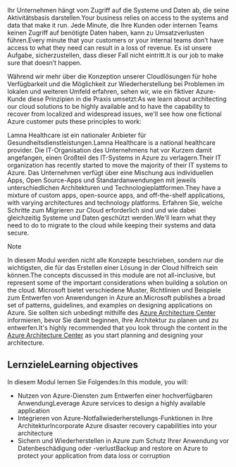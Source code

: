 <span data-ttu-id="d3a36-101">Ihr Unternehmen hängt vom Zugriff auf die Systeme und Daten ab, die seine Aktivitätsbasis darstellen.</span><span class="sxs-lookup"><span data-stu-id="d3a36-101">Your business relies on access to the systems and data that make it run.</span></span> <span data-ttu-id="d3a36-102">Jede Minute, die Ihre Kunden oder internen Teams keinen Zugriff auf benötigte Daten haben, kann zu Umsatzverlusten führen.</span><span class="sxs-lookup"><span data-stu-id="d3a36-102">Every minute that your customers or your internal teams don’t have access to what they need can result in a loss of revenue.</span></span> <span data-ttu-id="d3a36-103">Es ist unsere Aufgabe, sicherzustellen, dass dieser Fall nicht eintritt.</span><span class="sxs-lookup"><span data-stu-id="d3a36-103">It is our job to make sure that doesn’t happen.</span></span>

<span data-ttu-id="d3a36-104">Während wir mehr über die Konzeption unserer Cloudlösungen für hohe Verfügbarkeit und die Möglichkeit zur Wiederherstellung bei Problemen im lokalen und weiteren Umfeld erfahren, sehen wir, wie ein fiktiver Azure-Kunde diese Prinzipien in die Praxis umsetzt:</span><span class="sxs-lookup"><span data-stu-id="d3a36-104">As we learn about architecting our cloud solutions to be highly available and to have the capability to recover from localized and widespread issues, we'll see how one fictional Azure customer puts these principles to work:</span></span>

<span data-ttu-id="d3a36-105">Lamna Healthcare ist ein nationaler Anbieter für Gesundheitsdienstleistungen.</span><span class="sxs-lookup"><span data-stu-id="d3a36-105">Lamna Healthcare is a national healthcare provider.</span></span> <span data-ttu-id="d3a36-106">Die IT-Organisation des Unternehmens hat vor Kurzem damit angefangen, einen Großteil des IT-Systems in Azure zu verlagern.</span><span class="sxs-lookup"><span data-stu-id="d3a36-106">Their IT organization has recently started to move the majority of their IT systems to Azure.</span></span> <span data-ttu-id="d3a36-107">Das Unternehmen verfügt über eine Mischung aus individuellen Apps, Open Source-Apps und Standardanwendungen mit jeweils unterschiedlichen Architekturen und Technologieplattformen.</span><span class="sxs-lookup"><span data-stu-id="d3a36-107">They have a mixture of custom apps, open-source apps, and off-the-shelf applications, with varying architectures and technology platforms.</span></span> <span data-ttu-id="d3a36-108">Erfahren Sie, welche Schritte zum Migrieren zur Cloud erforderlich sind und wie dabei gleichzeitig Systeme und Daten geschützt werden.</span><span class="sxs-lookup"><span data-stu-id="d3a36-108">We'll learn what they need to do to migrate to the cloud while keeping their systems and data secure.</span></span>

> [!NOTE]
> <span data-ttu-id="d3a36-109">In diesem Modul werden nicht alle Konzepte beschrieben, sondern nur die wichtigsten, die für das Erstellen einer Lösung in der Cloud hilfreich sein können.</span><span class="sxs-lookup"><span data-stu-id="d3a36-109">The concepts discussed in this module are not all-inclusive, but represent some of the important considerations when building a solution on the cloud.</span></span> <span data-ttu-id="d3a36-110">Microsoft bietet verschiedene Muster, Richtlinien und Beispiele zum Entwerfen von Anwendungen in Azure an.</span><span class="sxs-lookup"><span data-stu-id="d3a36-110">Microsoft publishes a broad set of patterns, guidelines, and examples on designing applications on Azure.</span></span> <span data-ttu-id="d3a36-111">Sie sollten sich unbedingt mithilfe des [Azure Architecture Center](https://docs.microsoft.com/azure/architecture/) informieren, bevor Sie damit beginnen, Ihre Architektur zu planen und zu entwerfen.</span><span class="sxs-lookup"><span data-stu-id="d3a36-111">It's highly recommended that you look through the content in the [Azure Architecture Center](https://docs.microsoft.com/azure/architecture/) as you start planning and designing your architecture.</span></span>

## <a name="learning-objectives"></a><span data-ttu-id="d3a36-112">Lernziele</span><span class="sxs-lookup"><span data-stu-id="d3a36-112">Learning objectives</span></span>

<span data-ttu-id="d3a36-113">In diesem Modul lernen Sie Folgendes:</span><span class="sxs-lookup"><span data-stu-id="d3a36-113">In this module, you will:</span></span>

- <span data-ttu-id="d3a36-114">Nutzen von Azure-Diensten zum Entwerfen einer hochverfügbaren Anwendung</span><span class="sxs-lookup"><span data-stu-id="d3a36-114">Leverage Azure services to design a highly available application</span></span>
- <span data-ttu-id="d3a36-115">Integrieren von Azure-Notfallwiederherstellungs-Funktionen in Ihre Architektur</span><span class="sxs-lookup"><span data-stu-id="d3a36-115">Incorporate Azure disaster recovery capabilities into your architecture</span></span>
- <span data-ttu-id="d3a36-116">Sichern und Wiederherstellen in Azure zum Schutz Ihrer Anwendung vor Datenbeschädigung oder -verlust</span><span class="sxs-lookup"><span data-stu-id="d3a36-116">Backup and restore on Azure to protect your application from data loss or corruption</span></span>